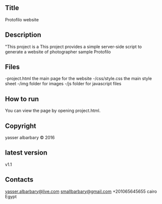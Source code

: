 Title 
-------------
Protofilo website

Description
-----------

"This project is a   This project provides a simple server-side script to generate a website of photographer sample Protofilo

Files
-----
-project.html the main page for the website
-/css/style.css the main style sheet
-/img folder for images
-/js folder for javascript files

How to run
-----------
You can view the page by opening project.html.

Copyright 
---------
yasser albarbary © 2016

latest version
--------------
v1.1

Contacts
--------
yasser.albarbary@live.com
smallbarbary@gmail.com
+201065645655
cairo Egypt
